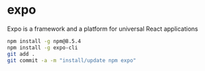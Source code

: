 # expo
Expo is a framework and a platform for universal React applications

```bash
npm install -g npm@8.5.4
npm install -g expo-cli
git add .
git commit -a -m "install/update npm expo"
```

